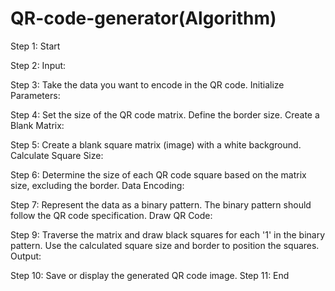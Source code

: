 # QR-code-generator(Algorithm)
Step 1: Start

Step 2: Input:

Step 3: Take the data you want to encode in the QR code.
Initialize Parameters:

Step 4: Set the size of the QR code matrix.
Define the border size.
Create a Blank Matrix:

Step 5: Create a blank square matrix (image) with a white background.
Calculate Square Size:

Step 6: Determine the size of each QR code square based on the matrix size, excluding the border.
Data Encoding:

Step 7: Represent the data as a binary pattern.
The binary pattern should follow the QR code specification.
Draw QR Code:

Step 9: Traverse the matrix and draw black squares for each '1' in the binary pattern.
Use the calculated square size and border to position the squares.
Output:

Step 10: Save or display the generated QR code image.
Step 11: End
